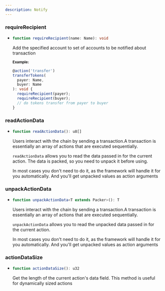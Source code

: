 ```yaml
---
description: Notify
---
```


### requireRecipient
* ```ts
  function requireRecipient(name: Name): void
  ```
  Add the specified account to set of accounts to be notified about transaction

  <sub>**Example:**</sub>
  ```ts
  @action('transfer')
  transferTokens(
    payer: Name,
    buyer: Name
  ): void {
    requireRecipient(payer);
    requireRecipient(buyer);
    // do tokens transfer from payer to buyer
  }
  ```

### readActionData
* ```ts
  function readActionData(): u8[]
  ```
  Users interact with the chain by sending a transaction.A transaction is essentially an array of actions that are executed sequentially.
  
  `readActionData` allows you to read the data passed in for the current action. The data is packed, so you need to unpack it before using.
  
  In most cases you don't need to do it, as the framework will handle it for you automatically. And you'll get unpacked values as action arguments

### unpackActionData
* ```ts
  function unpackActionData<T extends Packer>(): T
  ```
  Users interact with the chain by sending a transaction.A transaction is essentially an array of actions that are executed sequentially.
  
  `unpackActionData` allows you to read the unpacked data passed in for the current action.
  
  In most cases you don't need to do it, as the framework will handle it for you automatically. And you'll get unpacked values as action arguments

### actionDataSize
* ```ts
  function actionDataSize(): u32
  ```
  Get the length of the current action's data field. This method is useful for dynamically sized actions
